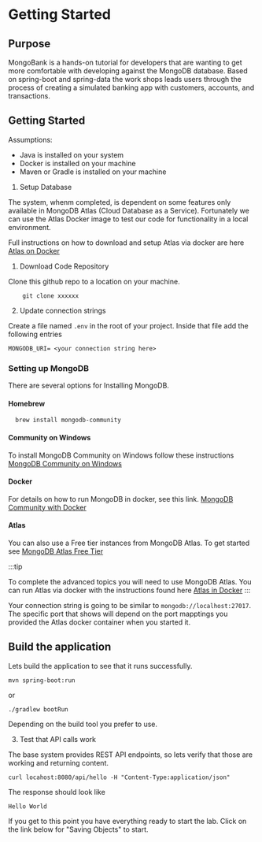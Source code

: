 # Getting Started

## Purpose
MongoBank is a hands-on tutorial for developers that are wanting to get more comfortable with developing against the MongoDB database. Based on spring-boot and spring-data
the work shops leads users through the process of creating a simulated banking app with customers, accounts, and transactions.

## Getting Started

Assumptions:
* Java is installed on your system
* Docker is installed on your machine
* Maven or Gradle is installed on your machine


1. Setup Database

The system, whenm completed, is dependent on some features only available in MongoDB Atlas (Cloud Database as a Service). Fortunately we can use the Atlas Docker image to
test our code for functionality in a local environment.

Full instructions on how to download and setup Atlas via docker are here [Atlas on Docker](https://www.mongodb.com/docs/atlas/cli/current/atlas-cli-deploy-docker/)


1. Download Code Repository

Clone this github repo to a location on your machine.

```shell
    git clone xxxxxx
```


2. Update connection strings

Create a file named `.env` in the root of your project. Inside that file add the following entries

```
MONGODB_URI= <your connection string here>

```
### Setting up MongoDB

There are several options for Installing MongoDB. 

#### Homebrew
```shell 
  brew install mongodb-community  
```
#### Community on Windows

To install MongoDB Community on Windows follow these instructions [MongoDB Community on Windows](https://www.mongodb.com/docs/manual/tutorial/install-mongodb-on-windows/)

#### Docker
For details on how to run MongoDB in docker, see this link.  [MongoDB Community with Docker](https://www.mongodb.com/docs/manual/tutorial/install-mongodb-community-with-docker/)


#### Atlas
You can also use a Free tier instances from MongoDB Atlas. To get started see [MongoDB Atlas Free Tier](https://www.mongodb.com/lp/cloud/atlas/try4-reg?utm_source=google&utm_campaign=search_gs_pl_evergreen_atlas_core-high-int_retarget-brand_gic-null_amers-us_ps-all_desktop_eng_lead&utm_term=mongodb%20atlas&utm_medium=cpc_paid_search&utm_ad=e&utm_ad_campaign_id=22194044121&adgroup=174717502979&cq_cmp=22194044121&gad_source=1&gclid=CjwKCAjwp8--BhBREiwAj7og15pdOvpj47L39jjkQe6-2qRBApmMpA4co4XbVUvmu5BaGUYEzhUWURoCegMQAvD_BwE)

:::tip

To complete the advanced topics you will need to use MongoDB Atlas. You can run Atlas via docker with the instructions found here
[Atlas in Docker](https://www.mongodb.com/docs/atlas/cli/current/atlas-cli-deploy-docker/)
:::


Your connection string is going to be similar to
` mongodb://localhost:27017 `. The specific port that shows will depend on the port mapptings you provided the Atlas docker container when you started it. 

## Build the application

Lets build the application to see that it runs successfully.

```shell
mvn spring-boot:run 
```
or
``` shell 
./gradlew bootRun
```
Depending on the build tool you prefer to use.

3. Test that API calls work

The base system provides REST API endpoints, so lets verify that those are working and returning content.

```shell
curl locahost:8080/api/hello -H "Content-Type:application/json"
```

The response should look like

```
Hello World
```

If you get to this point you have everything ready to start the lab. Click on the link below for "Saving Objects" to start. 


